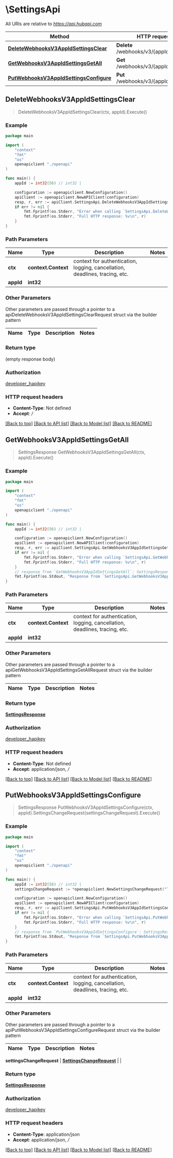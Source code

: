 # \SettingsApi

All URIs are relative to *https://api.hubapi.com*

Method | HTTP request | Description
------------- | ------------- | -------------
[**DeleteWebhooksV3AppIdSettingsClear**](SettingsApi.md#DeleteWebhooksV3AppIdSettingsClear) | **Delete** /webhooks/v3/{appId}/settings | 
[**GetWebhooksV3AppIdSettingsGetAll**](SettingsApi.md#GetWebhooksV3AppIdSettingsGetAll) | **Get** /webhooks/v3/{appId}/settings | 
[**PutWebhooksV3AppIdSettingsConfigure**](SettingsApi.md#PutWebhooksV3AppIdSettingsConfigure) | **Put** /webhooks/v3/{appId}/settings | 



## DeleteWebhooksV3AppIdSettingsClear

> DeleteWebhooksV3AppIdSettingsClear(ctx, appId).Execute()



### Example

```go
package main

import (
    "context"
    "fmt"
    "os"
    openapiclient "./openapi"
)

func main() {
    appId := int32(56) // int32 | 

    configuration := openapiclient.NewConfiguration()
    apiClient := openapiclient.NewAPIClient(configuration)
    resp, r, err := apiClient.SettingsApi.DeleteWebhooksV3AppIdSettingsClear(context.Background(), appId).Execute()
    if err != nil {
        fmt.Fprintf(os.Stderr, "Error when calling `SettingsApi.DeleteWebhooksV3AppIdSettingsClear``: %v\n", err)
        fmt.Fprintf(os.Stderr, "Full HTTP response: %v\n", r)
    }
}
```

### Path Parameters


Name | Type | Description  | Notes
------------- | ------------- | ------------- | -------------
**ctx** | **context.Context** | context for authentication, logging, cancellation, deadlines, tracing, etc.
**appId** | **int32** |  | 

### Other Parameters

Other parameters are passed through a pointer to a apiDeleteWebhooksV3AppIdSettingsClearRequest struct via the builder pattern


Name | Type | Description  | Notes
------------- | ------------- | ------------- | -------------


### Return type

 (empty response body)

### Authorization

[developer_hapikey](../README.md#developer_hapikey)

### HTTP request headers

- **Content-Type**: Not defined
- **Accept**: */*

[[Back to top]](#) [[Back to API list]](../README.md#documentation-for-api-endpoints)
[[Back to Model list]](../README.md#documentation-for-models)
[[Back to README]](../README.md)


## GetWebhooksV3AppIdSettingsGetAll

> SettingsResponse GetWebhooksV3AppIdSettingsGetAll(ctx, appId).Execute()



### Example

```go
package main

import (
    "context"
    "fmt"
    "os"
    openapiclient "./openapi"
)

func main() {
    appId := int32(56) // int32 | 

    configuration := openapiclient.NewConfiguration()
    apiClient := openapiclient.NewAPIClient(configuration)
    resp, r, err := apiClient.SettingsApi.GetWebhooksV3AppIdSettingsGetAll(context.Background(), appId).Execute()
    if err != nil {
        fmt.Fprintf(os.Stderr, "Error when calling `SettingsApi.GetWebhooksV3AppIdSettingsGetAll``: %v\n", err)
        fmt.Fprintf(os.Stderr, "Full HTTP response: %v\n", r)
    }
    // response from `GetWebhooksV3AppIdSettingsGetAll`: SettingsResponse
    fmt.Fprintf(os.Stdout, "Response from `SettingsApi.GetWebhooksV3AppIdSettingsGetAll`: %v\n", resp)
}
```

### Path Parameters


Name | Type | Description  | Notes
------------- | ------------- | ------------- | -------------
**ctx** | **context.Context** | context for authentication, logging, cancellation, deadlines, tracing, etc.
**appId** | **int32** |  | 

### Other Parameters

Other parameters are passed through a pointer to a apiGetWebhooksV3AppIdSettingsGetAllRequest struct via the builder pattern


Name | Type | Description  | Notes
------------- | ------------- | ------------- | -------------


### Return type

[**SettingsResponse**](SettingsResponse.md)

### Authorization

[developer_hapikey](../README.md#developer_hapikey)

### HTTP request headers

- **Content-Type**: Not defined
- **Accept**: application/json, */*

[[Back to top]](#) [[Back to API list]](../README.md#documentation-for-api-endpoints)
[[Back to Model list]](../README.md#documentation-for-models)
[[Back to README]](../README.md)


## PutWebhooksV3AppIdSettingsConfigure

> SettingsResponse PutWebhooksV3AppIdSettingsConfigure(ctx, appId).SettingsChangeRequest(settingsChangeRequest).Execute()



### Example

```go
package main

import (
    "context"
    "fmt"
    "os"
    openapiclient "./openapi"
)

func main() {
    appId := int32(56) // int32 | 
    settingsChangeRequest := *openapiclient.NewSettingsChangeRequest("TargetUrl_example", *openapiclient.NewThrottlingSettings(int32(123), "Period_example")) // SettingsChangeRequest | 

    configuration := openapiclient.NewConfiguration()
    apiClient := openapiclient.NewAPIClient(configuration)
    resp, r, err := apiClient.SettingsApi.PutWebhooksV3AppIdSettingsConfigure(context.Background(), appId).SettingsChangeRequest(settingsChangeRequest).Execute()
    if err != nil {
        fmt.Fprintf(os.Stderr, "Error when calling `SettingsApi.PutWebhooksV3AppIdSettingsConfigure``: %v\n", err)
        fmt.Fprintf(os.Stderr, "Full HTTP response: %v\n", r)
    }
    // response from `PutWebhooksV3AppIdSettingsConfigure`: SettingsResponse
    fmt.Fprintf(os.Stdout, "Response from `SettingsApi.PutWebhooksV3AppIdSettingsConfigure`: %v\n", resp)
}
```

### Path Parameters


Name | Type | Description  | Notes
------------- | ------------- | ------------- | -------------
**ctx** | **context.Context** | context for authentication, logging, cancellation, deadlines, tracing, etc.
**appId** | **int32** |  | 

### Other Parameters

Other parameters are passed through a pointer to a apiPutWebhooksV3AppIdSettingsConfigureRequest struct via the builder pattern


Name | Type | Description  | Notes
------------- | ------------- | ------------- | -------------

 **settingsChangeRequest** | [**SettingsChangeRequest**](SettingsChangeRequest.md) |  | 

### Return type

[**SettingsResponse**](SettingsResponse.md)

### Authorization

[developer_hapikey](../README.md#developer_hapikey)

### HTTP request headers

- **Content-Type**: application/json
- **Accept**: application/json, */*

[[Back to top]](#) [[Back to API list]](../README.md#documentation-for-api-endpoints)
[[Back to Model list]](../README.md#documentation-for-models)
[[Back to README]](../README.md)

